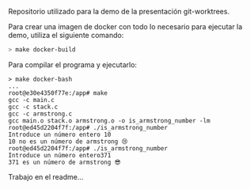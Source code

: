 Repositorio utilizado para la demo de la presentación git-worktrees.

Para crear una imagen de docker con todo lo necesario para ejecutar la demo,
utiliza el siguiente comando:

```bash
> make docker-build
```

Para compilar el programa y ejecutarlo:

```
> make docker-bash
...
root@e30e4350f77e:/app# make
gcc -c main.c
gcc -c stack.c
gcc -c armstrong.c
gcc main.o stack.o armstrong.o -o is_armstrong_number -lm
root@ed45d2204f7f:/app# ./is_armstrong_number
Introduce un número entero 10
10 no es un número de armstrong 😢
root@ed45d2204f7f:/app# ./is_armstrong_number
Introduce un número entero371
371 es un número de armstrong 😎
```

Trabajo en el readme...
